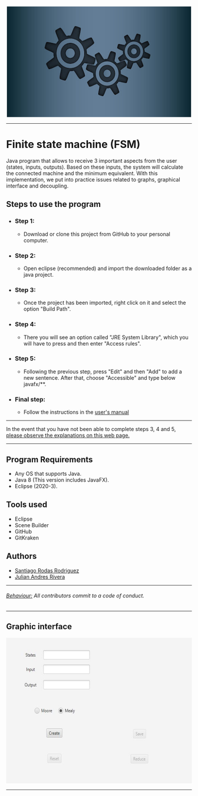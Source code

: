 <p align="center">
  <img width="500" height="300" src="https://github.com/SantiRodas/finite-state-machine/blob/main/IMAGES/1.jpg">
</p>

-------------------------------------------------------------------------------------------------------------------------------------------------------------------------------

# Finite state machine (FSM)

Java program that allows to receive 3 important aspects from the user (states, inputs, outputs). Based on these inputs, the system will calculate the connected machine and the minimum equivalent. With this implementation, we put into practice issues related to graphs, graphical interface and decoupling.


## Steps to use the program

  * ### Step 1:
    * Download or clone this project from GitHub to your personal computer.
    
  * ### Step 2:
    * Open eclipse (recommended) and import the downloaded folder as a java project.
 
  * ### Step 3:
    * Once the project has been imported, right click on it and select the option "Build Path".
  
  * ### Step 4:
    * There you will see an option called "JRE System Library", which you will have to press and then enter "Access rules".
  
  * ### Step 5:
    * Following the previous step, press "Edit" and then "Add" to add a new sentence. After that, choose "Accessible" and type below javafx/**. 

  * ### Final step:
    * Follow the instructions in the [user's manual](https://github.com/SantiRodas/finite-state-machine/blob/main/OTHER/DOCS/Instruction%20Manual.pdf)

-------------------------------------------------------------------------------------------------------------------------------------------------------------------------------

In the event that you have not been able to complete steps 3, 4 and 5, [please observe the explanations on this web page.](https://stackoverflow.com/questions/22812488/using-javafx-in-jre-8-access-restriction-error)

-------------------------------------------------------------------------------------------------------------------------------------------------------------------------------

## Program Requirements
* Any OS that supports Java.
* Java 8 (This version includes JavaFX).
* Eclipse (2020-3).

## Tools used
* Eclipse
* Scene Builder
* GitHub
* GitKraken

## Authors
- [Santiago Rodas Rodriguez](https://github.com/SantiRodas)
- [Julian Andres Rivera](https://github.com/JulianAndresRiveraCarrillo)

-------------------------------------------------------------------------------------------------------------------------------------------------------------------------------

###### [Behaviour:](https://github.com/SantiRodas/finite-state-machine/blob/main/CODE_OF_CONDUCT.md) All contributors commit to a code of conduct.

-------------------------------------------------------------------------------------------------------------------------------------------------------------------------------

## Graphic interface

<p align="center">
  <img width="595" height="395" src="https://github.com/SantiRodas/finite-state-machine/blob/main/IMAGES/2.JPG">
</p>

-------------------------------------------------------------------------------------------------------------------------------------------------------------------------------
